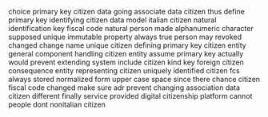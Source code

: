 choice primary key citizen data going associate data citizen thus define primary key identifying citizen data model italian citizen natural identification key fiscal code natural person made alphanumeric character supposed unique immutable property always true person may revoked changed change name unique citizen defining primary key citizen entity general component handling citizen entity assume primary key actually would prevent extending system include citizen kind key foreign citizen consequence entity representing citizen uniquely identified citizen fcs always stored normalized form upper case space since there chance citizen fiscal code changed make sure adr prevent changing association data citizen different finally service provided digital citizenship platform cannot people dont nonitalian citizen